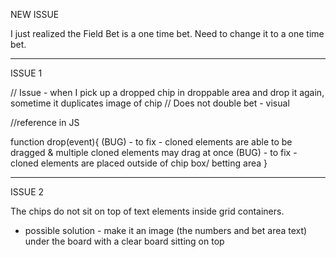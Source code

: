 NEW ISSUE

I just realized the Field Bet is a one time bet. Need to change it to a one time bet.

--------------------------------------------------------------------------------------------------------------------------------------

ISSUE 1

// Issue - when I pick up a dropped chip in droppable area and drop it again, sometime it duplicates image of chip
// Does not double bet - visual


//reference in JS

function drop(event){
    (BUG) - to fix - cloned elements are able to be dragged & multiple cloned elements may drag at once
    (BUG) - to fix - cloned elements are placed outside of chip box/ betting area
}

--------------------------------------------------------------------------------------------------------------------------------------

ISSUE 2

The chips do not sit on top of text elements inside grid containers.
- possible solution - make it an image (the numbers and bet area text) under the board with a clear board sitting on top

